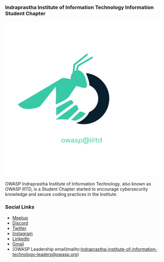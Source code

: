 ### Indraprastha Institute of Information Technology Information Student Chapter

<img src="assets/images/owaspcl.png">

OWASP Indraprastha Institute of Information Technology, also known as OWASP IIITD, is a Student Chapter started to encourage cybersecurity knowledge and secure coding practices in the Institute.

### Social Links
* [Meetup](https://www.meetup.com/owasp-indraprastha-institute-of-information-technology/)
* [Discord](https://discord.gg/pey4Gma7Ux)
* [Twitter](https://twitter.com/owaspiiitd)
* [Instagram](https://instagram.com/owaspiiitd)
* [LinkedIn](https://linkedin.com/company/owaspiiitd)
* [Gmail](mailto:owasp@iiitd.ac.in)
* [OWASP Leadership email(mailto:indraprastha-institute-of-information-technology-leaders@owasp.org)
